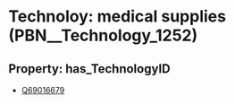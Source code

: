 # Technoloy: __medical supplies__ (PBN__Technology_1252)

## Property: has_TechnologyID

* [Q69016679](Q69016679)


